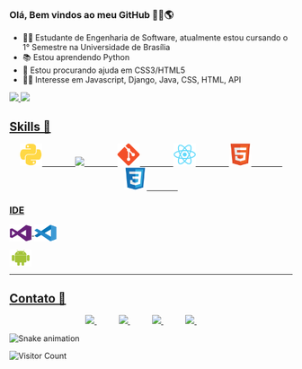 ### Olá, Bem vindos ao meu GitHub 🛫🧭🌎

- 👨‍🎓 Estudante de Engenharia de Software, atualmente estou cursando o 1° Semestre na Universidade de Brasília
- 📚 Estou aprendendo Python
- 🤔 Estou procurando ajuda em CSS3/HTML5
- 👨‍💻 Interesse em Javascript, Django, Java, CSS, HTML, API 


 <div>

  <a href="https://github.com/trickytheonlyone">

  <img height="150em" src="https://github-readme-stats.vercel.app/api?username=trickytheonlyone&show_icons=true&theme=chartreuse-dark&include_all_commits=true&count_private=true"/>

  <img height="150em" src="https://github-readme-stats.vercel.app/api/top-langs/?username=trickytheonlyone&layout=compact&langs_count=7&theme=chartreuse-dark"/>

</div>

## Skills 🎯
<p align="center">
    <img height="40" src="https://raw.githubusercontent.com/devicons/devicon/master/icons/python/python-plain.svg">
    &nbsp;&nbsp;&nbsp;&nbsp;&nbsp;&nbsp;&nbsp;&nbsp;&nbsp;&nbsp;&nbsp;&nbsp;&nbsp;
     <img height="40" src="https://raw.githubusercontent.com/devicons/devicon/master/icons/reactnative/reactnative-plain.svg">
    &nbsp;&nbsp;&nbsp;&nbsp;&nbsp;&nbsp;&nbsp;&nbsp;&nbsp;&nbsp;&nbsp;&nbsp;&nbsp;
     <img height="40" src="https://raw.githubusercontent.com/devicons/devicon/master/icons/git/git-original.svg">
    &nbsp;&nbsp;&nbsp;&nbsp;&nbsp;&nbsp;&nbsp;&nbsp;&nbsp;&nbsp;&nbsp;&nbsp;&nbsp;
    <img height="40" src="https://raw.githubusercontent.com/devicons/devicon/master/icons/react/react-original.svg">
    &nbsp;&nbsp;&nbsp;&nbsp;&nbsp;&nbsp;&nbsp;&nbsp;&nbsp;&nbsp;&nbsp;&nbsp;&nbsp;
    <img height="40" src="https://raw.githubusercontent.com/devicons/devicon/master/icons/html5/html5-original.svg">
    &nbsp;&nbsp;&nbsp;&nbsp;&nbsp;&nbsp;&nbsp;&nbsp;&nbsp;&nbsp;&nbsp;&nbsp;&nbsp;
    <img height="40" src="https://raw.githubusercontent.com/devicons/devicon/master/icons/css3/css3-original.svg">
    &nbsp;&nbsp;&nbsp;&nbsp;&nbsp;&nbsp;&nbsp;&nbsp;&nbsp;&nbsp;&nbsp;&nbsp;&nbsp;
     
</p>
   <h3> IDE </h3>  

  

 <img align="center" alt="Visual Studio" height="30" width="40" src="https://raw.githubusercontent.com/devicons/devicon/9f4f5cdb393299a81125eb5127929ea7bfe42889/icons/visualstudio/visualstudio-plain.svg">

 <img align="center" alt="VS code" height="30" width="40" src="https://raw.githubusercontent.com/devicons/devicon/9f4f5cdb393299a81125eb5127929ea7bfe42889/icons/vscode/vscode-original.svg">

 <img align="center" alt="android studio" height="30" width="40" src="https://raw.githubusercontent.com/devicons/devicon/9f4f5cdb393299a81125eb5127929ea7bfe42889/icons/android/android-original.svg"><br>

  <hr>

    
## Contato 📢

<p align="center">
    <a href="https://github.com/trickytheonlyone">
        <img  src="https://img.shields.io/badge/github-%23100000.svg?&style=for-the-badge&logo=github&logoColor=white&link=mailto:https://github.com/trickytheonlyone">
    </a>
    &nbsp;&nbsp;&nbsp;&nbsp;&nbsp;&nbsp;&nbsp;&nbsp;&nbsp;
    <a href="mailto:pandersomm@gmail.com">
        <img src="https://img.shields.io/badge/gmail-D14836?&style=for-the-badge&logo=gmail&logoColor=white&link=mailto:pandersomm@gmail.com">
    </a>
    &nbsp;&nbsp;&nbsp;&nbsp;&nbsp;&nbsp;&nbsp;&nbsp;&nbsp;
    <a href="https://steamcommunity.com/profiles/76561197985226198/">
        <img  src="https://img.shields.io/badge/steam-%23100000.svg?&style=for-the-badge&logo=steam&logoColor=white&link=mailto:https://steamcommunity.com/profiles/76561197985226198/">
    </a>
    &nbsp;&nbsp;&nbsp;&nbsp;&nbsp;&nbsp;&nbsp;&nbsp;&nbsp;
    <a href="https://www.instagram.com/patrickyeey/">
        <img  src="https://img.shields.io/badge/instagram-%23100000.svg?&style=for-the-badge&logo=instagram&logoColor=white&link=mailto:https://www.instagram.com/patrickyeey/">
    </a>
    &nbsp;&nbsp;&nbsp;&nbsp;&nbsp;&nbsp;&nbsp;&nbsp;&nbsp;
 
</p>
  
   ![Snake animation](https://github.com/trickytheonlyone/trickytheonlyone/blob/output/github-contribution-grid-snake.svg)
 
 <p align="center">
  
   ![Visitor Count](https://profile-counter.glitch.me/trickytheonlyone/count.svg)

